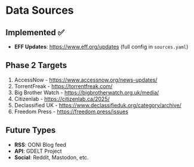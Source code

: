 # Data Sources

## Implemented ✅

- **EFF Updates**: https://www.eff.org/updates (full config in `sources.yaml`)

## Phase 2 Targets

1. AccessNow - https://www.accessnow.org/news-updates/
2. TorrentFreak - https://torrentfreak.com/
3. Big Brother Watch - https://bigbrotherwatch.org.uk/media/
4. Citizenlab - https://citizenlab.ca/2025/
5. Declassified UK - https://www.declassifieduk.org/category/archive/
6. Freedom Press - https://freedom.press/issues

## Future Types

- **RSS**: OONI Blog feed
- **API**: GDELT Project
- **Social**: Reddit, Mastodon, etc.
